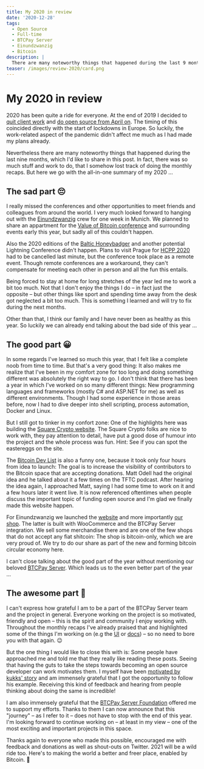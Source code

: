 ```yaml
---
title: My 2020 in review
date: '2020-12-28'
tags:
  - Open Source
  - Full-time
  - BTCPay Server
  - Einundzwanzig
  - Bitcoin
description: |
  There are many noteworthy things that happened during the last 9 months, which I'd like to share in this post.
teaser: /images/review-2020/card.png
---
```

# My 2020 in review

2020 has been quite a ride for everyone.
At the end of 2019 I decided to [quit client work](https://twitter.com/_d11n_/status/1212025648098742272) and [do open source from April on](https://twitter.com/_d11n_/status/1212025650363666439).
The timing of this coincided directly with the start of lockdowns in Europe.
So luckily, the work-related aspect of the pandemic didn't affect me much as I had made my plans already.

Nevertheless there are many noteworthy things that happened during the last nine months, which I'd like to share in this post.
In fact, there was so much stuff and work to do, that I somehow lost track of doing the monthly recaps.
But here we go with the all-in-one summary of my 2020 …

## The sad part <span>😔</span>

I really missed the conferences and other opportunities to meet friends and colleagues from around the world.
I very much looked forward to hanging out with the [Einundzwanzig](https://einundzwanzig.space) crew for one week in Munich.
We planned to share an appartment for the [Value of Bitcoin conference](https://valueofbitcoin.com/) and surrounding events early this year, but sadly all of this couldn't happen.

Also the 2020 editions of the [Baltic Honeybadger](https://bh2020.hodlhodl.com/) and another potential Lightning Conference didn't happen.
Plans to visit Prague for [HCPP 2020](https://digital-totality.hcpp.cz/) had to be cancelled last minute, but the conference took place as a remote event.
Though remote conferences are a workaround, they can't compensate for meeting each other in person and all the fun this entails.

Being forced to stay at home for long stretches of the year led me to work a bit too much.
Not that I don't enjoy the things I do – in fact just the opposite – but other things like sport and spending time away from the desk got neglected a bit too much.
This is something I learned and will try to fix during the next months.

Other than that, I think our family and I have never been as healthy as this year.
So luckily we can already end talking about the bad side of this year …

## The good part <span>😀</span>

In some regards I've learned so much this year, that I felt like a complete noob from time to time.
But that's a very good thing:
It also makes me realize that I've been in my comfort zone for too long and doing something different was absolutely the right way to go.
I don't think that there has been a year in which I've worked on so many different things:
New programming languages and frameworks (mostly C# and ASP.NET for me) as well as different environments.
Though I had some experience in those areas before, now I had to dive deeper into shell scripting, process automation, Docker and Linux.

But I still got to tinker in my confort zone:
One of the highlights here was building the [Square Crypto website](https://squarecrypto.org/).
The Square Crypto folks are nice to work with, they pay attention to detail, have put a good dose of humour into the project and the whole process was fun.
Hint: See if you can spot the eastereggs on the site.

The [Bitcoin Dev List](https://bitcoindevlist.com/) is also a funny one, because it took only four hours from idea to launch:
The goal is to increase the visibility of contributors to the Bitcoin space that are accepting donations.
Matt Odell had the original idea and he talked about it a few times on the TFTC podcast.
After hearing the idea again, I approached Matt, saying I had some time to work on it and a few hours later it went live.
It is now referenced oftentimes when people discuss the important topic of funding open source and I'm glad we finally made this website happen.

For Einundzwanzig we launched the [website](https://einundzwanzig.space) and more importantly [our shop](https://einundzwanzig.shop).
The latter is built with WooCommerce and the BTCPay Server integration.
We sell some merchandise there and are one of the few shops that do not accept any fiat shitcoin:
The shop is bitcoin-only, which we are very proud of.
We try to do our share as part of the new and forming bitcoin circular economy here.

I can't close talking about the good part of the year without mentioning our beloved [BTCPay Server](https://btcpayserver.org).
Which leads us to the even better part of the year …

## The awesome part <span>🥳</span>

I can't express how grateful I am to be a part of the BTCPay Server team and the project in general.
Everyone working on the project is so motivated, friendly and open – this is the spirit and community I enjoy working with.
Throughout the monthly recaps I've already praised that and highlighted some of the things I'm working on (e.g the [UI](/open-source-july-2020.html) or [docs](/open-source-may-2020.html)) – so no need to bore you with that again. 😉

But the one thing I would like to close this with is:
Some people have approached me and told me that they really like reading these posts.
Seeing that having the guts to take the steps towards becoming an open source developer can work motivates them.
I myself have been [motivated by kukks' story](/open-source-april-2020.html) and am immensely grateful that I got the opportunity to follow his example.
Receiving this kind of feedback and hearing from people thinking about doing the same is incredible!

I am also immensely grateful that the [BTCPay Server Foundation](https://foundation.btcpayserver.org/) offered me to support my efforts.
Thanks to them I can now announce that this "journey" – as I refer to it – does not have to stop with the end of this year.
I'm looking forward to continue working on – at least in my view – one of the most exciting and important projects in this space.

Thanks again to everyone who made this possible, encouraged me with feedback and donations as well as shout-outs on Twitter.
2021 will be a wild ride too.
Here's to making the world a better and freer place, enabled by Bitcoin. 🚀
